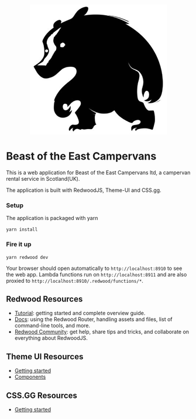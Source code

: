 <p align="center">
  <img src="./readme-resources/logo-icon.jpg" />
</p>

# Beast of the East Campervans

This is a web application for Beast of the East Campervans ltd, a campervan rental service in Scotland(UK).

The application is built with RedwoodJS, Theme-UI and CSS.gg.

### Setup

The application is packaged with yarn

```terminal
yarn install
```

### Fire it up

```terminal
yarn redwood dev
```

Your browser should open automatically to `http://localhost:8910` to see the web app. Lambda functions run on `http://localhost:8911` and are also proxied to `http://localhost:8910/.redwood/functions/*`.

## Redwood Resources

- [Tutorial](https://redwoodjs.com/tutorial/welcome-to-redwood): getting started and complete overview guide.
- [Docs](https://redwoodjs.com/docs/introduction): using the Redwood Router, handling assets and files, list of command-line tools, and more.
- [Redwood Community](https://community.redwoodjs.com): get help, share tips and tricks, and collaborate on everything about RedwoodJS.

## Theme UI Resources

- [Getting started](https://theme-ui.com/getting-started)
- [Components](https://theme-ui.com/components)

## CSS.GG Resources

- [Getting started](https://github.com/astrit/css.gg#get-started)
